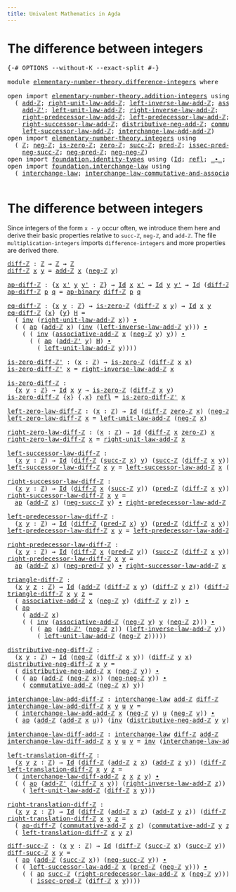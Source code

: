 ```yaml
---
title: Univalent Mathematics in Agda
---
```


# The difference between integers

<pre class="Agda"><a id="90" class="Symbol">{-#</a> <a id="94" class="Keyword">OPTIONS</a> <a id="102" class="Pragma">--without-K</a> <a id="114" class="Pragma">--exact-split</a> <a id="128" class="Symbol">#-}</a>

<a id="133" class="Keyword">module</a> <a id="140" href="elementary-number-theory.difference-integers.html" class="Module">elementary-number-theory.difference-integers</a> <a id="185" class="Keyword">where</a>

<a id="192" class="Keyword">open</a> <a id="197" class="Keyword">import</a> <a id="204" href="elementary-number-theory.addition-integers.html" class="Module">elementary-number-theory.addition-integers</a> <a id="247" class="Keyword">using</a>
  <a id="255" class="Symbol">(</a> <a id="257" href="elementary-number-theory.addition-integers.html#1489" class="Function">add-ℤ</a><a id="262" class="Symbol">;</a> <a id="264" href="elementary-number-theory.addition-integers.html#2042" class="Function">right-unit-law-add-ℤ</a><a id="284" class="Symbol">;</a> <a id="286" href="elementary-number-theory.addition-integers.html#7226" class="Function">left-inverse-law-add-ℤ</a><a id="308" class="Symbol">;</a> <a id="310" href="elementary-number-theory.addition-integers.html#5297" class="Function">associative-add-ℤ</a><a id="327" class="Symbol">;</a>
    <a id="333" href="elementary-number-theory.addition-integers.html#1723" class="Function">add-ℤ&#39;</a><a id="339" class="Symbol">;</a> <a id="341" href="elementary-number-theory.addition-integers.html#1948" class="Function">left-unit-law-add-ℤ</a><a id="360" class="Symbol">;</a> <a id="362" href="elementary-number-theory.addition-integers.html#7735" class="Function">right-inverse-law-add-ℤ</a><a id="385" class="Symbol">;</a>
    <a id="391" href="elementary-number-theory.addition-integers.html#2920" class="Function">right-predecessor-law-add-ℤ</a><a id="418" class="Symbol">;</a> <a id="420" href="elementary-number-theory.addition-integers.html#2438" class="Function">left-predecessor-law-add-ℤ</a><a id="446" class="Symbol">;</a>
    <a id="452" href="elementary-number-theory.addition-integers.html#4028" class="Function">right-successor-law-add-ℤ</a><a id="477" class="Symbol">;</a> <a id="479" href="elementary-number-theory.addition-integers.html#10085" class="Function">distributive-neg-add-ℤ</a><a id="501" class="Symbol">;</a> <a id="503" href="elementary-number-theory.addition-integers.html#6445" class="Function">commutative-add-ℤ</a><a id="520" class="Symbol">;</a>
    <a id="526" href="elementary-number-theory.addition-integers.html#3561" class="Function">left-successor-law-add-ℤ</a><a id="550" class="Symbol">;</a> <a id="552" href="elementary-number-theory.addition-integers.html#8696" class="Function">interchange-law-add-add-ℤ</a><a id="577" class="Symbol">)</a>
<a id="579" class="Keyword">open</a> <a id="584" class="Keyword">import</a> <a id="591" href="elementary-number-theory.integers.html" class="Module">elementary-number-theory.integers</a> <a id="625" class="Keyword">using</a>
  <a id="633" class="Symbol">(</a> <a id="635" href="elementary-number-theory.integers.html#1789" class="Function">ℤ</a><a id="636" class="Symbol">;</a> <a id="638" href="elementary-number-theory.integers.html#3749" class="Function">neg-ℤ</a><a id="643" class="Symbol">;</a> <a id="645" href="elementary-number-theory.integers.html#2077" class="Function">is-zero-ℤ</a><a id="654" class="Symbol">;</a> <a id="656" href="elementary-number-theory.integers.html#2041" class="Function">zero-ℤ</a><a id="662" class="Symbol">;</a> <a id="664" href="elementary-number-theory.integers.html#3380" class="Function">succ-ℤ</a><a id="670" class="Symbol">;</a> <a id="672" href="elementary-number-theory.integers.html#3533" class="Function">pred-ℤ</a><a id="678" class="Symbol">;</a> <a id="680" href="elementary-number-theory.integers.html#4201" class="Function">issec-pred-ℤ</a><a id="692" class="Symbol">;</a>
    <a id="698" href="elementary-number-theory.integers.html#6243" class="Function">neg-succ-ℤ</a><a id="708" class="Symbol">;</a> <a id="710" href="elementary-number-theory.integers.html#6039" class="Function">neg-pred-ℤ</a><a id="720" class="Symbol">;</a> <a id="722" href="elementary-number-theory.integers.html#5487" class="Function">neg-neg-ℤ</a><a id="731" class="Symbol">)</a>
<a id="733" class="Keyword">open</a> <a id="738" class="Keyword">import</a> <a id="745" href="foundation.identity-types.html" class="Module">foundation.identity-types</a> <a id="771" class="Keyword">using</a> <a id="777" class="Symbol">(</a><a id="778" href="foundation-core.identity-types.html#641" class="Datatype">Id</a><a id="780" class="Symbol">;</a> <a id="782" href="foundation-core.identity-types.html#694" class="InductiveConstructor">refl</a><a id="786" class="Symbol">;</a> <a id="788" href="foundation-core.identity-types.html#1239" class="Function Operator">_∙_</a><a id="791" class="Symbol">;</a> <a id="793" href="foundation-core.identity-types.html#1552" class="Function">inv</a><a id="796" class="Symbol">;</a> <a id="798" href="foundation-core.identity-types.html#2853" class="Function">ap</a><a id="800" class="Symbol">;</a> <a id="802" href="foundation-core.identity-types.html#6353" class="Function">ap-binary</a><a id="811" class="Symbol">)</a>
<a id="813" class="Keyword">open</a> <a id="818" class="Keyword">import</a> <a id="825" href="foundation.interchange-law.html" class="Module">foundation.interchange-law</a> <a id="852" class="Keyword">using</a>
  <a id="860" class="Symbol">(</a> <a id="862" href="foundation.interchange-law.html#1648" class="Function">interchange-law</a><a id="877" class="Symbol">;</a> <a id="879" href="foundation.interchange-law.html#1769" class="Function">interchange-law-commutative-and-associative</a><a id="922" class="Symbol">)</a>

</pre>
# The difference between integers

Since integers of the form `x - y` occur often, we introduce them here and derive their basic properties relative to `succ-ℤ`, `neg-ℤ`, and `add-ℤ`. The file `multiplication-integers` imports `difference-integers` and more properties are derived there.

<pre class="Agda"><a id="diff-ℤ"></a><a id="1223" href="elementary-number-theory.difference-integers.html#1223" class="Function">diff-ℤ</a> <a id="1230" class="Symbol">:</a> <a id="1232" href="elementary-number-theory.integers.html#1789" class="Function">ℤ</a> <a id="1234" class="Symbol">→</a> <a id="1236" href="elementary-number-theory.integers.html#1789" class="Function">ℤ</a> <a id="1238" class="Symbol">→</a> <a id="1240" href="elementary-number-theory.integers.html#1789" class="Function">ℤ</a>
<a id="1242" href="elementary-number-theory.difference-integers.html#1223" class="Function">diff-ℤ</a> <a id="1249" href="elementary-number-theory.difference-integers.html#1249" class="Bound">x</a> <a id="1251" href="elementary-number-theory.difference-integers.html#1251" class="Bound">y</a> <a id="1253" class="Symbol">=</a> <a id="1255" href="elementary-number-theory.addition-integers.html#1489" class="Function">add-ℤ</a> <a id="1261" href="elementary-number-theory.difference-integers.html#1249" class="Bound">x</a> <a id="1263" class="Symbol">(</a><a id="1264" href="elementary-number-theory.integers.html#3749" class="Function">neg-ℤ</a> <a id="1270" href="elementary-number-theory.difference-integers.html#1251" class="Bound">y</a><a id="1271" class="Symbol">)</a>

<a id="ap-diff-ℤ"></a><a id="1274" href="elementary-number-theory.difference-integers.html#1274" class="Function">ap-diff-ℤ</a> <a id="1284" class="Symbol">:</a> <a id="1286" class="Symbol">{</a><a id="1287" href="elementary-number-theory.difference-integers.html#1287" class="Bound">x</a> <a id="1289" href="elementary-number-theory.difference-integers.html#1289" class="Bound">x&#39;</a> <a id="1292" href="elementary-number-theory.difference-integers.html#1292" class="Bound">y</a> <a id="1294" href="elementary-number-theory.difference-integers.html#1294" class="Bound">y&#39;</a> <a id="1297" class="Symbol">:</a> <a id="1299" href="elementary-number-theory.integers.html#1789" class="Function">ℤ</a><a id="1300" class="Symbol">}</a> <a id="1302" class="Symbol">→</a> <a id="1304" href="foundation-core.identity-types.html#641" class="Datatype">Id</a> <a id="1307" href="elementary-number-theory.difference-integers.html#1287" class="Bound">x</a> <a id="1309" href="elementary-number-theory.difference-integers.html#1289" class="Bound">x&#39;</a> <a id="1312" class="Symbol">→</a> <a id="1314" href="foundation-core.identity-types.html#641" class="Datatype">Id</a> <a id="1317" href="elementary-number-theory.difference-integers.html#1292" class="Bound">y</a> <a id="1319" href="elementary-number-theory.difference-integers.html#1294" class="Bound">y&#39;</a> <a id="1322" class="Symbol">→</a> <a id="1324" href="foundation-core.identity-types.html#641" class="Datatype">Id</a> <a id="1327" class="Symbol">(</a><a id="1328" href="elementary-number-theory.difference-integers.html#1223" class="Function">diff-ℤ</a> <a id="1335" href="elementary-number-theory.difference-integers.html#1287" class="Bound">x</a> <a id="1337" href="elementary-number-theory.difference-integers.html#1292" class="Bound">y</a><a id="1338" class="Symbol">)</a> <a id="1340" class="Symbol">(</a><a id="1341" href="elementary-number-theory.difference-integers.html#1223" class="Function">diff-ℤ</a> <a id="1348" href="elementary-number-theory.difference-integers.html#1289" class="Bound">x&#39;</a> <a id="1351" href="elementary-number-theory.difference-integers.html#1294" class="Bound">y&#39;</a><a id="1353" class="Symbol">)</a>
<a id="1355" href="elementary-number-theory.difference-integers.html#1274" class="Function">ap-diff-ℤ</a> <a id="1365" href="elementary-number-theory.difference-integers.html#1365" class="Bound">p</a> <a id="1367" href="elementary-number-theory.difference-integers.html#1367" class="Bound">q</a> <a id="1369" class="Symbol">=</a> <a id="1371" href="foundation-core.identity-types.html#6353" class="Function">ap-binary</a> <a id="1381" href="elementary-number-theory.difference-integers.html#1223" class="Function">diff-ℤ</a> <a id="1388" href="elementary-number-theory.difference-integers.html#1365" class="Bound">p</a> <a id="1390" href="elementary-number-theory.difference-integers.html#1367" class="Bound">q</a>

<a id="eq-diff-ℤ"></a><a id="1393" href="elementary-number-theory.difference-integers.html#1393" class="Function">eq-diff-ℤ</a> <a id="1403" class="Symbol">:</a> <a id="1405" class="Symbol">{</a><a id="1406" href="elementary-number-theory.difference-integers.html#1406" class="Bound">x</a> <a id="1408" href="elementary-number-theory.difference-integers.html#1408" class="Bound">y</a> <a id="1410" class="Symbol">:</a> <a id="1412" href="elementary-number-theory.integers.html#1789" class="Function">ℤ</a><a id="1413" class="Symbol">}</a> <a id="1415" class="Symbol">→</a> <a id="1417" href="elementary-number-theory.integers.html#2077" class="Function">is-zero-ℤ</a> <a id="1427" class="Symbol">(</a><a id="1428" href="elementary-number-theory.difference-integers.html#1223" class="Function">diff-ℤ</a> <a id="1435" href="elementary-number-theory.difference-integers.html#1406" class="Bound">x</a> <a id="1437" href="elementary-number-theory.difference-integers.html#1408" class="Bound">y</a><a id="1438" class="Symbol">)</a> <a id="1440" class="Symbol">→</a> <a id="1442" href="foundation-core.identity-types.html#641" class="Datatype">Id</a> <a id="1445" href="elementary-number-theory.difference-integers.html#1406" class="Bound">x</a> <a id="1447" href="elementary-number-theory.difference-integers.html#1408" class="Bound">y</a>
<a id="1449" href="elementary-number-theory.difference-integers.html#1393" class="Function">eq-diff-ℤ</a> <a id="1459" class="Symbol">{</a><a id="1460" href="elementary-number-theory.difference-integers.html#1460" class="Bound">x</a><a id="1461" class="Symbol">}</a> <a id="1463" class="Symbol">{</a><a id="1464" href="elementary-number-theory.difference-integers.html#1464" class="Bound">y</a><a id="1465" class="Symbol">}</a> <a id="1467" href="elementary-number-theory.difference-integers.html#1467" class="Bound">H</a> <a id="1469" class="Symbol">=</a>
  <a id="1473" class="Symbol">(</a> <a id="1475" href="foundation-core.identity-types.html#1552" class="Function">inv</a> <a id="1479" class="Symbol">(</a><a id="1480" href="elementary-number-theory.addition-integers.html#2042" class="Function">right-unit-law-add-ℤ</a> <a id="1501" href="elementary-number-theory.difference-integers.html#1460" class="Bound">x</a><a id="1502" class="Symbol">))</a> <a id="1505" href="foundation-core.identity-types.html#1239" class="Function Operator">∙</a>
  <a id="1509" class="Symbol">(</a> <a id="1511" class="Symbol">(</a> <a id="1513" href="foundation-core.identity-types.html#2853" class="Function">ap</a> <a id="1516" class="Symbol">(</a><a id="1517" href="elementary-number-theory.addition-integers.html#1489" class="Function">add-ℤ</a> <a id="1523" href="elementary-number-theory.difference-integers.html#1460" class="Bound">x</a><a id="1524" class="Symbol">)</a> <a id="1526" class="Symbol">(</a><a id="1527" href="foundation-core.identity-types.html#1552" class="Function">inv</a> <a id="1531" class="Symbol">(</a><a id="1532" href="elementary-number-theory.addition-integers.html#7226" class="Function">left-inverse-law-add-ℤ</a> <a id="1555" href="elementary-number-theory.difference-integers.html#1464" class="Bound">y</a><a id="1556" class="Symbol">)))</a> <a id="1560" href="foundation-core.identity-types.html#1239" class="Function Operator">∙</a>
    <a id="1566" class="Symbol">(</a> <a id="1568" class="Symbol">(</a> <a id="1570" href="foundation-core.identity-types.html#1552" class="Function">inv</a> <a id="1574" class="Symbol">(</a><a id="1575" href="elementary-number-theory.addition-integers.html#5297" class="Function">associative-add-ℤ</a> <a id="1593" href="elementary-number-theory.difference-integers.html#1460" class="Bound">x</a> <a id="1595" class="Symbol">(</a><a id="1596" href="elementary-number-theory.integers.html#3749" class="Function">neg-ℤ</a> <a id="1602" href="elementary-number-theory.difference-integers.html#1464" class="Bound">y</a><a id="1603" class="Symbol">)</a> <a id="1605" href="elementary-number-theory.difference-integers.html#1464" class="Bound">y</a><a id="1606" class="Symbol">))</a> <a id="1609" href="foundation-core.identity-types.html#1239" class="Function Operator">∙</a>
      <a id="1617" class="Symbol">(</a> <a id="1619" class="Symbol">(</a> <a id="1621" href="foundation-core.identity-types.html#2853" class="Function">ap</a> <a id="1624" class="Symbol">(</a><a id="1625" href="elementary-number-theory.addition-integers.html#1723" class="Function">add-ℤ&#39;</a> <a id="1632" href="elementary-number-theory.difference-integers.html#1464" class="Bound">y</a><a id="1633" class="Symbol">)</a> <a id="1635" href="elementary-number-theory.difference-integers.html#1467" class="Bound">H</a><a id="1636" class="Symbol">)</a> <a id="1638" href="foundation-core.identity-types.html#1239" class="Function Operator">∙</a>
        <a id="1648" class="Symbol">(</a> <a id="1650" href="elementary-number-theory.addition-integers.html#1948" class="Function">left-unit-law-add-ℤ</a> <a id="1670" href="elementary-number-theory.difference-integers.html#1464" class="Bound">y</a><a id="1671" class="Symbol">))))</a>

<a id="is-zero-diff-ℤ&#39;"></a><a id="1677" href="elementary-number-theory.difference-integers.html#1677" class="Function">is-zero-diff-ℤ&#39;</a> <a id="1693" class="Symbol">:</a> <a id="1695" class="Symbol">(</a><a id="1696" href="elementary-number-theory.difference-integers.html#1696" class="Bound">x</a> <a id="1698" class="Symbol">:</a> <a id="1700" href="elementary-number-theory.integers.html#1789" class="Function">ℤ</a><a id="1701" class="Symbol">)</a> <a id="1703" class="Symbol">→</a> <a id="1705" href="elementary-number-theory.integers.html#2077" class="Function">is-zero-ℤ</a> <a id="1715" class="Symbol">(</a><a id="1716" href="elementary-number-theory.difference-integers.html#1223" class="Function">diff-ℤ</a> <a id="1723" href="elementary-number-theory.difference-integers.html#1696" class="Bound">x</a> <a id="1725" href="elementary-number-theory.difference-integers.html#1696" class="Bound">x</a><a id="1726" class="Symbol">)</a>
<a id="1728" href="elementary-number-theory.difference-integers.html#1677" class="Function">is-zero-diff-ℤ&#39;</a> <a id="1744" href="elementary-number-theory.difference-integers.html#1744" class="Bound">x</a> <a id="1746" class="Symbol">=</a> <a id="1748" href="elementary-number-theory.addition-integers.html#7735" class="Function">right-inverse-law-add-ℤ</a> <a id="1772" href="elementary-number-theory.difference-integers.html#1744" class="Bound">x</a>

<a id="is-zero-diff-ℤ"></a><a id="1775" href="elementary-number-theory.difference-integers.html#1775" class="Function">is-zero-diff-ℤ</a> <a id="1790" class="Symbol">:</a>
  <a id="1794" class="Symbol">{</a><a id="1795" href="elementary-number-theory.difference-integers.html#1795" class="Bound">x</a> <a id="1797" href="elementary-number-theory.difference-integers.html#1797" class="Bound">y</a> <a id="1799" class="Symbol">:</a> <a id="1801" href="elementary-number-theory.integers.html#1789" class="Function">ℤ</a><a id="1802" class="Symbol">}</a> <a id="1804" class="Symbol">→</a> <a id="1806" href="foundation-core.identity-types.html#641" class="Datatype">Id</a> <a id="1809" href="elementary-number-theory.difference-integers.html#1795" class="Bound">x</a> <a id="1811" href="elementary-number-theory.difference-integers.html#1797" class="Bound">y</a> <a id="1813" class="Symbol">→</a> <a id="1815" href="elementary-number-theory.integers.html#2077" class="Function">is-zero-ℤ</a> <a id="1825" class="Symbol">(</a><a id="1826" href="elementary-number-theory.difference-integers.html#1223" class="Function">diff-ℤ</a> <a id="1833" href="elementary-number-theory.difference-integers.html#1795" class="Bound">x</a> <a id="1835" href="elementary-number-theory.difference-integers.html#1797" class="Bound">y</a><a id="1836" class="Symbol">)</a>
<a id="1838" href="elementary-number-theory.difference-integers.html#1775" class="Function">is-zero-diff-ℤ</a> <a id="1853" class="Symbol">{</a><a id="1854" href="elementary-number-theory.difference-integers.html#1854" class="Bound">x</a><a id="1855" class="Symbol">}</a> <a id="1857" class="Symbol">{</a><a id="1858" class="DottedPattern Symbol">.</a><a id="1859" href="elementary-number-theory.difference-integers.html#1854" class="DottedPattern Bound">x</a><a id="1860" class="Symbol">}</a> <a id="1862" href="foundation-core.identity-types.html#694" class="InductiveConstructor">refl</a> <a id="1867" class="Symbol">=</a> <a id="1869" href="elementary-number-theory.difference-integers.html#1677" class="Function">is-zero-diff-ℤ&#39;</a> <a id="1885" href="elementary-number-theory.difference-integers.html#1854" class="Bound">x</a>

<a id="left-zero-law-diff-ℤ"></a><a id="1888" href="elementary-number-theory.difference-integers.html#1888" class="Function">left-zero-law-diff-ℤ</a> <a id="1909" class="Symbol">:</a> <a id="1911" class="Symbol">(</a><a id="1912" href="elementary-number-theory.difference-integers.html#1912" class="Bound">x</a> <a id="1914" class="Symbol">:</a> <a id="1916" href="elementary-number-theory.integers.html#1789" class="Function">ℤ</a><a id="1917" class="Symbol">)</a> <a id="1919" class="Symbol">→</a> <a id="1921" href="foundation-core.identity-types.html#641" class="Datatype">Id</a> <a id="1924" class="Symbol">(</a><a id="1925" href="elementary-number-theory.difference-integers.html#1223" class="Function">diff-ℤ</a> <a id="1932" href="elementary-number-theory.integers.html#2041" class="Function">zero-ℤ</a> <a id="1939" href="elementary-number-theory.difference-integers.html#1912" class="Bound">x</a><a id="1940" class="Symbol">)</a> <a id="1942" class="Symbol">(</a><a id="1943" href="elementary-number-theory.integers.html#3749" class="Function">neg-ℤ</a> <a id="1949" href="elementary-number-theory.difference-integers.html#1912" class="Bound">x</a><a id="1950" class="Symbol">)</a>
<a id="1952" href="elementary-number-theory.difference-integers.html#1888" class="Function">left-zero-law-diff-ℤ</a> <a id="1973" href="elementary-number-theory.difference-integers.html#1973" class="Bound">x</a> <a id="1975" class="Symbol">=</a> <a id="1977" href="elementary-number-theory.addition-integers.html#1948" class="Function">left-unit-law-add-ℤ</a> <a id="1997" class="Symbol">(</a><a id="1998" href="elementary-number-theory.integers.html#3749" class="Function">neg-ℤ</a> <a id="2004" href="elementary-number-theory.difference-integers.html#1973" class="Bound">x</a><a id="2005" class="Symbol">)</a>

<a id="right-zero-law-diff-ℤ"></a><a id="2008" href="elementary-number-theory.difference-integers.html#2008" class="Function">right-zero-law-diff-ℤ</a> <a id="2030" class="Symbol">:</a> <a id="2032" class="Symbol">(</a><a id="2033" href="elementary-number-theory.difference-integers.html#2033" class="Bound">x</a> <a id="2035" class="Symbol">:</a> <a id="2037" href="elementary-number-theory.integers.html#1789" class="Function">ℤ</a><a id="2038" class="Symbol">)</a> <a id="2040" class="Symbol">→</a> <a id="2042" href="foundation-core.identity-types.html#641" class="Datatype">Id</a> <a id="2045" class="Symbol">(</a><a id="2046" href="elementary-number-theory.difference-integers.html#1223" class="Function">diff-ℤ</a> <a id="2053" href="elementary-number-theory.difference-integers.html#2033" class="Bound">x</a> <a id="2055" href="elementary-number-theory.integers.html#2041" class="Function">zero-ℤ</a><a id="2061" class="Symbol">)</a> <a id="2063" href="elementary-number-theory.difference-integers.html#2033" class="Bound">x</a>
<a id="2065" href="elementary-number-theory.difference-integers.html#2008" class="Function">right-zero-law-diff-ℤ</a> <a id="2087" href="elementary-number-theory.difference-integers.html#2087" class="Bound">x</a> <a id="2089" class="Symbol">=</a> <a id="2091" href="elementary-number-theory.addition-integers.html#2042" class="Function">right-unit-law-add-ℤ</a> <a id="2112" href="elementary-number-theory.difference-integers.html#2087" class="Bound">x</a>

<a id="left-successor-law-diff-ℤ"></a><a id="2115" href="elementary-number-theory.difference-integers.html#2115" class="Function">left-successor-law-diff-ℤ</a> <a id="2141" class="Symbol">:</a>
  <a id="2145" class="Symbol">(</a><a id="2146" href="elementary-number-theory.difference-integers.html#2146" class="Bound">x</a> <a id="2148" href="elementary-number-theory.difference-integers.html#2148" class="Bound">y</a> <a id="2150" class="Symbol">:</a> <a id="2152" href="elementary-number-theory.integers.html#1789" class="Function">ℤ</a><a id="2153" class="Symbol">)</a> <a id="2155" class="Symbol">→</a> <a id="2157" href="foundation-core.identity-types.html#641" class="Datatype">Id</a> <a id="2160" class="Symbol">(</a><a id="2161" href="elementary-number-theory.difference-integers.html#1223" class="Function">diff-ℤ</a> <a id="2168" class="Symbol">(</a><a id="2169" href="elementary-number-theory.integers.html#3380" class="Function">succ-ℤ</a> <a id="2176" href="elementary-number-theory.difference-integers.html#2146" class="Bound">x</a><a id="2177" class="Symbol">)</a> <a id="2179" href="elementary-number-theory.difference-integers.html#2148" class="Bound">y</a><a id="2180" class="Symbol">)</a> <a id="2182" class="Symbol">(</a><a id="2183" href="elementary-number-theory.integers.html#3380" class="Function">succ-ℤ</a> <a id="2190" class="Symbol">(</a><a id="2191" href="elementary-number-theory.difference-integers.html#1223" class="Function">diff-ℤ</a> <a id="2198" href="elementary-number-theory.difference-integers.html#2146" class="Bound">x</a> <a id="2200" href="elementary-number-theory.difference-integers.html#2148" class="Bound">y</a><a id="2201" class="Symbol">))</a>
<a id="2204" href="elementary-number-theory.difference-integers.html#2115" class="Function">left-successor-law-diff-ℤ</a> <a id="2230" href="elementary-number-theory.difference-integers.html#2230" class="Bound">x</a> <a id="2232" href="elementary-number-theory.difference-integers.html#2232" class="Bound">y</a> <a id="2234" class="Symbol">=</a> <a id="2236" href="elementary-number-theory.addition-integers.html#3561" class="Function">left-successor-law-add-ℤ</a> <a id="2261" href="elementary-number-theory.difference-integers.html#2230" class="Bound">x</a> <a id="2263" class="Symbol">(</a><a id="2264" href="elementary-number-theory.integers.html#3749" class="Function">neg-ℤ</a> <a id="2270" href="elementary-number-theory.difference-integers.html#2232" class="Bound">y</a><a id="2271" class="Symbol">)</a>

<a id="right-successor-law-diff-ℤ"></a><a id="2274" href="elementary-number-theory.difference-integers.html#2274" class="Function">right-successor-law-diff-ℤ</a> <a id="2301" class="Symbol">:</a>
  <a id="2305" class="Symbol">(</a><a id="2306" href="elementary-number-theory.difference-integers.html#2306" class="Bound">x</a> <a id="2308" href="elementary-number-theory.difference-integers.html#2308" class="Bound">y</a> <a id="2310" class="Symbol">:</a> <a id="2312" href="elementary-number-theory.integers.html#1789" class="Function">ℤ</a><a id="2313" class="Symbol">)</a> <a id="2315" class="Symbol">→</a> <a id="2317" href="foundation-core.identity-types.html#641" class="Datatype">Id</a> <a id="2320" class="Symbol">(</a><a id="2321" href="elementary-number-theory.difference-integers.html#1223" class="Function">diff-ℤ</a> <a id="2328" href="elementary-number-theory.difference-integers.html#2306" class="Bound">x</a> <a id="2330" class="Symbol">(</a><a id="2331" href="elementary-number-theory.integers.html#3380" class="Function">succ-ℤ</a> <a id="2338" href="elementary-number-theory.difference-integers.html#2308" class="Bound">y</a><a id="2339" class="Symbol">))</a> <a id="2342" class="Symbol">(</a><a id="2343" href="elementary-number-theory.integers.html#3533" class="Function">pred-ℤ</a> <a id="2350" class="Symbol">(</a><a id="2351" href="elementary-number-theory.difference-integers.html#1223" class="Function">diff-ℤ</a> <a id="2358" href="elementary-number-theory.difference-integers.html#2306" class="Bound">x</a> <a id="2360" href="elementary-number-theory.difference-integers.html#2308" class="Bound">y</a><a id="2361" class="Symbol">))</a>
<a id="2364" href="elementary-number-theory.difference-integers.html#2274" class="Function">right-successor-law-diff-ℤ</a> <a id="2391" href="elementary-number-theory.difference-integers.html#2391" class="Bound">x</a> <a id="2393" href="elementary-number-theory.difference-integers.html#2393" class="Bound">y</a> <a id="2395" class="Symbol">=</a>
  <a id="2399" href="foundation-core.identity-types.html#2853" class="Function">ap</a> <a id="2402" class="Symbol">(</a><a id="2403" href="elementary-number-theory.addition-integers.html#1489" class="Function">add-ℤ</a> <a id="2409" href="elementary-number-theory.difference-integers.html#2391" class="Bound">x</a><a id="2410" class="Symbol">)</a> <a id="2412" class="Symbol">(</a><a id="2413" href="elementary-number-theory.integers.html#6243" class="Function">neg-succ-ℤ</a> <a id="2424" href="elementary-number-theory.difference-integers.html#2393" class="Bound">y</a><a id="2425" class="Symbol">)</a> <a id="2427" href="foundation-core.identity-types.html#1239" class="Function Operator">∙</a> <a id="2429" href="elementary-number-theory.addition-integers.html#2920" class="Function">right-predecessor-law-add-ℤ</a> <a id="2457" href="elementary-number-theory.difference-integers.html#2391" class="Bound">x</a> <a id="2459" class="Symbol">(</a><a id="2460" href="elementary-number-theory.integers.html#3749" class="Function">neg-ℤ</a> <a id="2466" href="elementary-number-theory.difference-integers.html#2393" class="Bound">y</a><a id="2467" class="Symbol">)</a>

<a id="left-predecessor-law-diff-ℤ"></a><a id="2470" href="elementary-number-theory.difference-integers.html#2470" class="Function">left-predecessor-law-diff-ℤ</a> <a id="2498" class="Symbol">:</a>
  <a id="2502" class="Symbol">(</a><a id="2503" href="elementary-number-theory.difference-integers.html#2503" class="Bound">x</a> <a id="2505" href="elementary-number-theory.difference-integers.html#2505" class="Bound">y</a> <a id="2507" class="Symbol">:</a> <a id="2509" href="elementary-number-theory.integers.html#1789" class="Function">ℤ</a><a id="2510" class="Symbol">)</a> <a id="2512" class="Symbol">→</a> <a id="2514" href="foundation-core.identity-types.html#641" class="Datatype">Id</a> <a id="2517" class="Symbol">(</a><a id="2518" href="elementary-number-theory.difference-integers.html#1223" class="Function">diff-ℤ</a> <a id="2525" class="Symbol">(</a><a id="2526" href="elementary-number-theory.integers.html#3533" class="Function">pred-ℤ</a> <a id="2533" href="elementary-number-theory.difference-integers.html#2503" class="Bound">x</a><a id="2534" class="Symbol">)</a> <a id="2536" href="elementary-number-theory.difference-integers.html#2505" class="Bound">y</a><a id="2537" class="Symbol">)</a> <a id="2539" class="Symbol">(</a><a id="2540" href="elementary-number-theory.integers.html#3533" class="Function">pred-ℤ</a> <a id="2547" class="Symbol">(</a><a id="2548" href="elementary-number-theory.difference-integers.html#1223" class="Function">diff-ℤ</a> <a id="2555" href="elementary-number-theory.difference-integers.html#2503" class="Bound">x</a> <a id="2557" href="elementary-number-theory.difference-integers.html#2505" class="Bound">y</a><a id="2558" class="Symbol">))</a>
<a id="2561" href="elementary-number-theory.difference-integers.html#2470" class="Function">left-predecessor-law-diff-ℤ</a> <a id="2589" href="elementary-number-theory.difference-integers.html#2589" class="Bound">x</a> <a id="2591" href="elementary-number-theory.difference-integers.html#2591" class="Bound">y</a> <a id="2593" class="Symbol">=</a> <a id="2595" href="elementary-number-theory.addition-integers.html#2438" class="Function">left-predecessor-law-add-ℤ</a> <a id="2622" href="elementary-number-theory.difference-integers.html#2589" class="Bound">x</a> <a id="2624" class="Symbol">(</a><a id="2625" href="elementary-number-theory.integers.html#3749" class="Function">neg-ℤ</a> <a id="2631" href="elementary-number-theory.difference-integers.html#2591" class="Bound">y</a><a id="2632" class="Symbol">)</a>

<a id="right-predecessor-law-diff-ℤ"></a><a id="2635" href="elementary-number-theory.difference-integers.html#2635" class="Function">right-predecessor-law-diff-ℤ</a> <a id="2664" class="Symbol">:</a>
  <a id="2668" class="Symbol">(</a><a id="2669" href="elementary-number-theory.difference-integers.html#2669" class="Bound">x</a> <a id="2671" href="elementary-number-theory.difference-integers.html#2671" class="Bound">y</a> <a id="2673" class="Symbol">:</a> <a id="2675" href="elementary-number-theory.integers.html#1789" class="Function">ℤ</a><a id="2676" class="Symbol">)</a> <a id="2678" class="Symbol">→</a> <a id="2680" href="foundation-core.identity-types.html#641" class="Datatype">Id</a> <a id="2683" class="Symbol">(</a><a id="2684" href="elementary-number-theory.difference-integers.html#1223" class="Function">diff-ℤ</a> <a id="2691" href="elementary-number-theory.difference-integers.html#2669" class="Bound">x</a> <a id="2693" class="Symbol">(</a><a id="2694" href="elementary-number-theory.integers.html#3533" class="Function">pred-ℤ</a> <a id="2701" href="elementary-number-theory.difference-integers.html#2671" class="Bound">y</a><a id="2702" class="Symbol">))</a> <a id="2705" class="Symbol">(</a><a id="2706" href="elementary-number-theory.integers.html#3380" class="Function">succ-ℤ</a> <a id="2713" class="Symbol">(</a><a id="2714" href="elementary-number-theory.difference-integers.html#1223" class="Function">diff-ℤ</a> <a id="2721" href="elementary-number-theory.difference-integers.html#2669" class="Bound">x</a> <a id="2723" href="elementary-number-theory.difference-integers.html#2671" class="Bound">y</a><a id="2724" class="Symbol">))</a>
<a id="2727" href="elementary-number-theory.difference-integers.html#2635" class="Function">right-predecessor-law-diff-ℤ</a> <a id="2756" href="elementary-number-theory.difference-integers.html#2756" class="Bound">x</a> <a id="2758" href="elementary-number-theory.difference-integers.html#2758" class="Bound">y</a> <a id="2760" class="Symbol">=</a>
  <a id="2764" href="foundation-core.identity-types.html#2853" class="Function">ap</a> <a id="2767" class="Symbol">(</a><a id="2768" href="elementary-number-theory.addition-integers.html#1489" class="Function">add-ℤ</a> <a id="2774" href="elementary-number-theory.difference-integers.html#2756" class="Bound">x</a><a id="2775" class="Symbol">)</a> <a id="2777" class="Symbol">(</a><a id="2778" href="elementary-number-theory.integers.html#6039" class="Function">neg-pred-ℤ</a> <a id="2789" href="elementary-number-theory.difference-integers.html#2758" class="Bound">y</a><a id="2790" class="Symbol">)</a> <a id="2792" href="foundation-core.identity-types.html#1239" class="Function Operator">∙</a> <a id="2794" href="elementary-number-theory.addition-integers.html#4028" class="Function">right-successor-law-add-ℤ</a> <a id="2820" href="elementary-number-theory.difference-integers.html#2756" class="Bound">x</a> <a id="2822" class="Symbol">(</a><a id="2823" href="elementary-number-theory.integers.html#3749" class="Function">neg-ℤ</a> <a id="2829" href="elementary-number-theory.difference-integers.html#2758" class="Bound">y</a><a id="2830" class="Symbol">)</a>

<a id="triangle-diff-ℤ"></a><a id="2833" href="elementary-number-theory.difference-integers.html#2833" class="Function">triangle-diff-ℤ</a> <a id="2849" class="Symbol">:</a>
  <a id="2853" class="Symbol">(</a><a id="2854" href="elementary-number-theory.difference-integers.html#2854" class="Bound">x</a> <a id="2856" href="elementary-number-theory.difference-integers.html#2856" class="Bound">y</a> <a id="2858" href="elementary-number-theory.difference-integers.html#2858" class="Bound">z</a> <a id="2860" class="Symbol">:</a> <a id="2862" href="elementary-number-theory.integers.html#1789" class="Function">ℤ</a><a id="2863" class="Symbol">)</a> <a id="2865" class="Symbol">→</a> <a id="2867" href="foundation-core.identity-types.html#641" class="Datatype">Id</a> <a id="2870" class="Symbol">(</a><a id="2871" href="elementary-number-theory.addition-integers.html#1489" class="Function">add-ℤ</a> <a id="2877" class="Symbol">(</a><a id="2878" href="elementary-number-theory.difference-integers.html#1223" class="Function">diff-ℤ</a> <a id="2885" href="elementary-number-theory.difference-integers.html#2854" class="Bound">x</a> <a id="2887" href="elementary-number-theory.difference-integers.html#2856" class="Bound">y</a><a id="2888" class="Symbol">)</a> <a id="2890" class="Symbol">(</a><a id="2891" href="elementary-number-theory.difference-integers.html#1223" class="Function">diff-ℤ</a> <a id="2898" href="elementary-number-theory.difference-integers.html#2856" class="Bound">y</a> <a id="2900" href="elementary-number-theory.difference-integers.html#2858" class="Bound">z</a><a id="2901" class="Symbol">))</a> <a id="2904" class="Symbol">(</a><a id="2905" href="elementary-number-theory.difference-integers.html#1223" class="Function">diff-ℤ</a> <a id="2912" href="elementary-number-theory.difference-integers.html#2854" class="Bound">x</a> <a id="2914" href="elementary-number-theory.difference-integers.html#2858" class="Bound">z</a><a id="2915" class="Symbol">)</a>
<a id="2917" href="elementary-number-theory.difference-integers.html#2833" class="Function">triangle-diff-ℤ</a> <a id="2933" href="elementary-number-theory.difference-integers.html#2933" class="Bound">x</a> <a id="2935" href="elementary-number-theory.difference-integers.html#2935" class="Bound">y</a> <a id="2937" href="elementary-number-theory.difference-integers.html#2937" class="Bound">z</a> <a id="2939" class="Symbol">=</a>
  <a id="2943" class="Symbol">(</a> <a id="2945" href="elementary-number-theory.addition-integers.html#5297" class="Function">associative-add-ℤ</a> <a id="2963" href="elementary-number-theory.difference-integers.html#2933" class="Bound">x</a> <a id="2965" class="Symbol">(</a><a id="2966" href="elementary-number-theory.integers.html#3749" class="Function">neg-ℤ</a> <a id="2972" href="elementary-number-theory.difference-integers.html#2935" class="Bound">y</a><a id="2973" class="Symbol">)</a> <a id="2975" class="Symbol">(</a><a id="2976" href="elementary-number-theory.difference-integers.html#1223" class="Function">diff-ℤ</a> <a id="2983" href="elementary-number-theory.difference-integers.html#2935" class="Bound">y</a> <a id="2985" href="elementary-number-theory.difference-integers.html#2937" class="Bound">z</a><a id="2986" class="Symbol">))</a> <a id="2989" href="foundation-core.identity-types.html#1239" class="Function Operator">∙</a>
  <a id="2993" class="Symbol">(</a> <a id="2995" href="foundation-core.identity-types.html#2853" class="Function">ap</a>
    <a id="3002" class="Symbol">(</a> <a id="3004" href="elementary-number-theory.addition-integers.html#1489" class="Function">add-ℤ</a> <a id="3010" href="elementary-number-theory.difference-integers.html#2933" class="Bound">x</a><a id="3011" class="Symbol">)</a>
    <a id="3017" class="Symbol">(</a> <a id="3019" class="Symbol">(</a> <a id="3021" href="foundation-core.identity-types.html#1552" class="Function">inv</a> <a id="3025" class="Symbol">(</a><a id="3026" href="elementary-number-theory.addition-integers.html#5297" class="Function">associative-add-ℤ</a> <a id="3044" class="Symbol">(</a><a id="3045" href="elementary-number-theory.integers.html#3749" class="Function">neg-ℤ</a> <a id="3051" href="elementary-number-theory.difference-integers.html#2935" class="Bound">y</a><a id="3052" class="Symbol">)</a> <a id="3054" href="elementary-number-theory.difference-integers.html#2935" class="Bound">y</a> <a id="3056" class="Symbol">(</a><a id="3057" href="elementary-number-theory.integers.html#3749" class="Function">neg-ℤ</a> <a id="3063" href="elementary-number-theory.difference-integers.html#2937" class="Bound">z</a><a id="3064" class="Symbol">)))</a> <a id="3068" href="foundation-core.identity-types.html#1239" class="Function Operator">∙</a>
      <a id="3076" class="Symbol">(</a> <a id="3078" class="Symbol">(</a> <a id="3080" href="foundation-core.identity-types.html#2853" class="Function">ap</a> <a id="3083" class="Symbol">(</a><a id="3084" href="elementary-number-theory.addition-integers.html#1723" class="Function">add-ℤ&#39;</a> <a id="3091" class="Symbol">(</a><a id="3092" href="elementary-number-theory.integers.html#3749" class="Function">neg-ℤ</a> <a id="3098" href="elementary-number-theory.difference-integers.html#2937" class="Bound">z</a><a id="3099" class="Symbol">))</a> <a id="3102" class="Symbol">(</a><a id="3103" href="elementary-number-theory.addition-integers.html#7226" class="Function">left-inverse-law-add-ℤ</a> <a id="3126" href="elementary-number-theory.difference-integers.html#2935" class="Bound">y</a><a id="3127" class="Symbol">))</a> <a id="3130" href="foundation-core.identity-types.html#1239" class="Function Operator">∙</a>
        <a id="3140" class="Symbol">(</a> <a id="3142" href="elementary-number-theory.addition-integers.html#1948" class="Function">left-unit-law-add-ℤ</a> <a id="3162" class="Symbol">(</a><a id="3163" href="elementary-number-theory.integers.html#3749" class="Function">neg-ℤ</a> <a id="3169" href="elementary-number-theory.difference-integers.html#2937" class="Bound">z</a><a id="3170" class="Symbol">)))))</a>

<a id="distributive-neg-diff-ℤ"></a><a id="3177" href="elementary-number-theory.difference-integers.html#3177" class="Function">distributive-neg-diff-ℤ</a> <a id="3201" class="Symbol">:</a>
  <a id="3205" class="Symbol">(</a><a id="3206" href="elementary-number-theory.difference-integers.html#3206" class="Bound">x</a> <a id="3208" href="elementary-number-theory.difference-integers.html#3208" class="Bound">y</a> <a id="3210" class="Symbol">:</a> <a id="3212" href="elementary-number-theory.integers.html#1789" class="Function">ℤ</a><a id="3213" class="Symbol">)</a> <a id="3215" class="Symbol">→</a> <a id="3217" href="foundation-core.identity-types.html#641" class="Datatype">Id</a> <a id="3220" class="Symbol">(</a><a id="3221" href="elementary-number-theory.integers.html#3749" class="Function">neg-ℤ</a> <a id="3227" class="Symbol">(</a><a id="3228" href="elementary-number-theory.difference-integers.html#1223" class="Function">diff-ℤ</a> <a id="3235" href="elementary-number-theory.difference-integers.html#3206" class="Bound">x</a> <a id="3237" href="elementary-number-theory.difference-integers.html#3208" class="Bound">y</a><a id="3238" class="Symbol">))</a> <a id="3241" class="Symbol">(</a><a id="3242" href="elementary-number-theory.difference-integers.html#1223" class="Function">diff-ℤ</a> <a id="3249" href="elementary-number-theory.difference-integers.html#3208" class="Bound">y</a> <a id="3251" href="elementary-number-theory.difference-integers.html#3206" class="Bound">x</a><a id="3252" class="Symbol">)</a>
<a id="3254" href="elementary-number-theory.difference-integers.html#3177" class="Function">distributive-neg-diff-ℤ</a> <a id="3278" href="elementary-number-theory.difference-integers.html#3278" class="Bound">x</a> <a id="3280" href="elementary-number-theory.difference-integers.html#3280" class="Bound">y</a> <a id="3282" class="Symbol">=</a>
  <a id="3286" class="Symbol">(</a> <a id="3288" href="elementary-number-theory.addition-integers.html#10085" class="Function">distributive-neg-add-ℤ</a> <a id="3311" href="elementary-number-theory.difference-integers.html#3278" class="Bound">x</a> <a id="3313" class="Symbol">(</a><a id="3314" href="elementary-number-theory.integers.html#3749" class="Function">neg-ℤ</a> <a id="3320" href="elementary-number-theory.difference-integers.html#3280" class="Bound">y</a><a id="3321" class="Symbol">))</a> <a id="3324" href="foundation-core.identity-types.html#1239" class="Function Operator">∙</a>
  <a id="3328" class="Symbol">(</a> <a id="3330" class="Symbol">(</a> <a id="3332" href="foundation-core.identity-types.html#2853" class="Function">ap</a> <a id="3335" class="Symbol">(</a><a id="3336" href="elementary-number-theory.addition-integers.html#1489" class="Function">add-ℤ</a> <a id="3342" class="Symbol">(</a><a id="3343" href="elementary-number-theory.integers.html#3749" class="Function">neg-ℤ</a> <a id="3349" href="elementary-number-theory.difference-integers.html#3278" class="Bound">x</a><a id="3350" class="Symbol">))</a> <a id="3353" class="Symbol">(</a><a id="3354" href="elementary-number-theory.integers.html#5487" class="Function">neg-neg-ℤ</a> <a id="3364" href="elementary-number-theory.difference-integers.html#3280" class="Bound">y</a><a id="3365" class="Symbol">))</a> <a id="3368" href="foundation-core.identity-types.html#1239" class="Function Operator">∙</a>
    <a id="3374" class="Symbol">(</a> <a id="3376" href="elementary-number-theory.addition-integers.html#6445" class="Function">commutative-add-ℤ</a> <a id="3394" class="Symbol">(</a><a id="3395" href="elementary-number-theory.integers.html#3749" class="Function">neg-ℤ</a> <a id="3401" href="elementary-number-theory.difference-integers.html#3278" class="Bound">x</a><a id="3402" class="Symbol">)</a> <a id="3404" href="elementary-number-theory.difference-integers.html#3280" class="Bound">y</a><a id="3405" class="Symbol">))</a>

<a id="interchange-law-add-diff-ℤ"></a><a id="3409" href="elementary-number-theory.difference-integers.html#3409" class="Function">interchange-law-add-diff-ℤ</a> <a id="3436" class="Symbol">:</a> <a id="3438" href="foundation.interchange-law.html#1648" class="Function">interchange-law</a> <a id="3454" href="elementary-number-theory.addition-integers.html#1489" class="Function">add-ℤ</a> <a id="3460" href="elementary-number-theory.difference-integers.html#1223" class="Function">diff-ℤ</a>
<a id="3467" href="elementary-number-theory.difference-integers.html#3409" class="Function">interchange-law-add-diff-ℤ</a> <a id="3494" href="elementary-number-theory.difference-integers.html#3494" class="Bound">x</a> <a id="3496" href="elementary-number-theory.difference-integers.html#3496" class="Bound">y</a> <a id="3498" href="elementary-number-theory.difference-integers.html#3498" class="Bound">u</a> <a id="3500" href="elementary-number-theory.difference-integers.html#3500" class="Bound">v</a> <a id="3502" class="Symbol">=</a>
  <a id="3506" class="Symbol">(</a> <a id="3508" href="elementary-number-theory.addition-integers.html#8696" class="Function">interchange-law-add-add-ℤ</a> <a id="3534" href="elementary-number-theory.difference-integers.html#3494" class="Bound">x</a> <a id="3536" class="Symbol">(</a><a id="3537" href="elementary-number-theory.integers.html#3749" class="Function">neg-ℤ</a> <a id="3543" href="elementary-number-theory.difference-integers.html#3496" class="Bound">y</a><a id="3544" class="Symbol">)</a> <a id="3546" href="elementary-number-theory.difference-integers.html#3498" class="Bound">u</a> <a id="3548" class="Symbol">(</a><a id="3549" href="elementary-number-theory.integers.html#3749" class="Function">neg-ℤ</a> <a id="3555" href="elementary-number-theory.difference-integers.html#3500" class="Bound">v</a><a id="3556" class="Symbol">))</a> <a id="3559" href="foundation-core.identity-types.html#1239" class="Function Operator">∙</a>
  <a id="3563" class="Symbol">(</a> <a id="3565" href="foundation-core.identity-types.html#2853" class="Function">ap</a> <a id="3568" class="Symbol">(</a><a id="3569" href="elementary-number-theory.addition-integers.html#1489" class="Function">add-ℤ</a> <a id="3575" class="Symbol">(</a><a id="3576" href="elementary-number-theory.addition-integers.html#1489" class="Function">add-ℤ</a> <a id="3582" href="elementary-number-theory.difference-integers.html#3494" class="Bound">x</a> <a id="3584" href="elementary-number-theory.difference-integers.html#3498" class="Bound">u</a><a id="3585" class="Symbol">))</a> <a id="3588" class="Symbol">(</a><a id="3589" href="foundation-core.identity-types.html#1552" class="Function">inv</a> <a id="3593" class="Symbol">(</a><a id="3594" href="elementary-number-theory.addition-integers.html#10085" class="Function">distributive-neg-add-ℤ</a> <a id="3617" href="elementary-number-theory.difference-integers.html#3496" class="Bound">y</a> <a id="3619" href="elementary-number-theory.difference-integers.html#3500" class="Bound">v</a><a id="3620" class="Symbol">)))</a>

<a id="interchange-law-diff-add-ℤ"></a><a id="3625" href="elementary-number-theory.difference-integers.html#3625" class="Function">interchange-law-diff-add-ℤ</a> <a id="3652" class="Symbol">:</a> <a id="3654" href="foundation.interchange-law.html#1648" class="Function">interchange-law</a> <a id="3670" href="elementary-number-theory.difference-integers.html#1223" class="Function">diff-ℤ</a> <a id="3677" href="elementary-number-theory.addition-integers.html#1489" class="Function">add-ℤ</a>
<a id="3683" href="elementary-number-theory.difference-integers.html#3625" class="Function">interchange-law-diff-add-ℤ</a> <a id="3710" href="elementary-number-theory.difference-integers.html#3710" class="Bound">x</a> <a id="3712" href="elementary-number-theory.difference-integers.html#3712" class="Bound">y</a> <a id="3714" href="elementary-number-theory.difference-integers.html#3714" class="Bound">u</a> <a id="3716" href="elementary-number-theory.difference-integers.html#3716" class="Bound">v</a> <a id="3718" class="Symbol">=</a> <a id="3720" href="foundation-core.identity-types.html#1552" class="Function">inv</a> <a id="3724" class="Symbol">(</a><a id="3725" href="elementary-number-theory.difference-integers.html#3409" class="Function">interchange-law-add-diff-ℤ</a> <a id="3752" href="elementary-number-theory.difference-integers.html#3710" class="Bound">x</a> <a id="3754" href="elementary-number-theory.difference-integers.html#3714" class="Bound">u</a> <a id="3756" href="elementary-number-theory.difference-integers.html#3712" class="Bound">y</a> <a id="3758" href="elementary-number-theory.difference-integers.html#3716" class="Bound">v</a><a id="3759" class="Symbol">)</a>

<a id="left-translation-diff-ℤ"></a><a id="3762" href="elementary-number-theory.difference-integers.html#3762" class="Function">left-translation-diff-ℤ</a> <a id="3786" class="Symbol">:</a>
  <a id="3790" class="Symbol">(</a><a id="3791" href="elementary-number-theory.difference-integers.html#3791" class="Bound">x</a> <a id="3793" href="elementary-number-theory.difference-integers.html#3793" class="Bound">y</a> <a id="3795" href="elementary-number-theory.difference-integers.html#3795" class="Bound">z</a> <a id="3797" class="Symbol">:</a> <a id="3799" href="elementary-number-theory.integers.html#1789" class="Function">ℤ</a><a id="3800" class="Symbol">)</a> <a id="3802" class="Symbol">→</a> <a id="3804" href="foundation-core.identity-types.html#641" class="Datatype">Id</a> <a id="3807" class="Symbol">(</a><a id="3808" href="elementary-number-theory.difference-integers.html#1223" class="Function">diff-ℤ</a> <a id="3815" class="Symbol">(</a><a id="3816" href="elementary-number-theory.addition-integers.html#1489" class="Function">add-ℤ</a> <a id="3822" href="elementary-number-theory.difference-integers.html#3795" class="Bound">z</a> <a id="3824" href="elementary-number-theory.difference-integers.html#3791" class="Bound">x</a><a id="3825" class="Symbol">)</a> <a id="3827" class="Symbol">(</a><a id="3828" href="elementary-number-theory.addition-integers.html#1489" class="Function">add-ℤ</a> <a id="3834" href="elementary-number-theory.difference-integers.html#3795" class="Bound">z</a> <a id="3836" href="elementary-number-theory.difference-integers.html#3793" class="Bound">y</a><a id="3837" class="Symbol">))</a> <a id="3840" class="Symbol">(</a><a id="3841" href="elementary-number-theory.difference-integers.html#1223" class="Function">diff-ℤ</a> <a id="3848" href="elementary-number-theory.difference-integers.html#3791" class="Bound">x</a> <a id="3850" href="elementary-number-theory.difference-integers.html#3793" class="Bound">y</a><a id="3851" class="Symbol">)</a>
<a id="3853" href="elementary-number-theory.difference-integers.html#3762" class="Function">left-translation-diff-ℤ</a> <a id="3877" href="elementary-number-theory.difference-integers.html#3877" class="Bound">x</a> <a id="3879" href="elementary-number-theory.difference-integers.html#3879" class="Bound">y</a> <a id="3881" href="elementary-number-theory.difference-integers.html#3881" class="Bound">z</a> <a id="3883" class="Symbol">=</a>
  <a id="3887" class="Symbol">(</a> <a id="3889" href="elementary-number-theory.difference-integers.html#3625" class="Function">interchange-law-diff-add-ℤ</a> <a id="3916" href="elementary-number-theory.difference-integers.html#3881" class="Bound">z</a> <a id="3918" href="elementary-number-theory.difference-integers.html#3877" class="Bound">x</a> <a id="3920" href="elementary-number-theory.difference-integers.html#3881" class="Bound">z</a> <a id="3922" href="elementary-number-theory.difference-integers.html#3879" class="Bound">y</a><a id="3923" class="Symbol">)</a> <a id="3925" href="foundation-core.identity-types.html#1239" class="Function Operator">∙</a>
  <a id="3929" class="Symbol">(</a> <a id="3931" class="Symbol">(</a> <a id="3933" href="foundation-core.identity-types.html#2853" class="Function">ap</a> <a id="3936" class="Symbol">(</a><a id="3937" href="elementary-number-theory.addition-integers.html#1723" class="Function">add-ℤ&#39;</a> <a id="3944" class="Symbol">(</a><a id="3945" href="elementary-number-theory.difference-integers.html#1223" class="Function">diff-ℤ</a> <a id="3952" href="elementary-number-theory.difference-integers.html#3877" class="Bound">x</a> <a id="3954" href="elementary-number-theory.difference-integers.html#3879" class="Bound">y</a><a id="3955" class="Symbol">))</a> <a id="3958" class="Symbol">(</a><a id="3959" href="elementary-number-theory.addition-integers.html#7735" class="Function">right-inverse-law-add-ℤ</a> <a id="3983" href="elementary-number-theory.difference-integers.html#3881" class="Bound">z</a><a id="3984" class="Symbol">))</a> <a id="3987" href="foundation-core.identity-types.html#1239" class="Function Operator">∙</a>
    <a id="3993" class="Symbol">(</a> <a id="3995" href="elementary-number-theory.addition-integers.html#1948" class="Function">left-unit-law-add-ℤ</a> <a id="4015" class="Symbol">(</a><a id="4016" href="elementary-number-theory.difference-integers.html#1223" class="Function">diff-ℤ</a> <a id="4023" href="elementary-number-theory.difference-integers.html#3877" class="Bound">x</a> <a id="4025" href="elementary-number-theory.difference-integers.html#3879" class="Bound">y</a><a id="4026" class="Symbol">)))</a>

<a id="right-translation-diff-ℤ"></a><a id="4031" href="elementary-number-theory.difference-integers.html#4031" class="Function">right-translation-diff-ℤ</a> <a id="4056" class="Symbol">:</a>
  <a id="4060" class="Symbol">(</a><a id="4061" href="elementary-number-theory.difference-integers.html#4061" class="Bound">x</a> <a id="4063" href="elementary-number-theory.difference-integers.html#4063" class="Bound">y</a> <a id="4065" href="elementary-number-theory.difference-integers.html#4065" class="Bound">z</a> <a id="4067" class="Symbol">:</a> <a id="4069" href="elementary-number-theory.integers.html#1789" class="Function">ℤ</a><a id="4070" class="Symbol">)</a> <a id="4072" class="Symbol">→</a> <a id="4074" href="foundation-core.identity-types.html#641" class="Datatype">Id</a> <a id="4077" class="Symbol">(</a><a id="4078" href="elementary-number-theory.difference-integers.html#1223" class="Function">diff-ℤ</a> <a id="4085" class="Symbol">(</a><a id="4086" href="elementary-number-theory.addition-integers.html#1489" class="Function">add-ℤ</a> <a id="4092" href="elementary-number-theory.difference-integers.html#4061" class="Bound">x</a> <a id="4094" href="elementary-number-theory.difference-integers.html#4065" class="Bound">z</a><a id="4095" class="Symbol">)</a> <a id="4097" class="Symbol">(</a><a id="4098" href="elementary-number-theory.addition-integers.html#1489" class="Function">add-ℤ</a> <a id="4104" href="elementary-number-theory.difference-integers.html#4063" class="Bound">y</a> <a id="4106" href="elementary-number-theory.difference-integers.html#4065" class="Bound">z</a><a id="4107" class="Symbol">))</a> <a id="4110" class="Symbol">(</a><a id="4111" href="elementary-number-theory.difference-integers.html#1223" class="Function">diff-ℤ</a> <a id="4118" href="elementary-number-theory.difference-integers.html#4061" class="Bound">x</a> <a id="4120" href="elementary-number-theory.difference-integers.html#4063" class="Bound">y</a><a id="4121" class="Symbol">)</a>
<a id="4123" href="elementary-number-theory.difference-integers.html#4031" class="Function">right-translation-diff-ℤ</a> <a id="4148" href="elementary-number-theory.difference-integers.html#4148" class="Bound">x</a> <a id="4150" href="elementary-number-theory.difference-integers.html#4150" class="Bound">y</a> <a id="4152" href="elementary-number-theory.difference-integers.html#4152" class="Bound">z</a> <a id="4154" class="Symbol">=</a>
  <a id="4158" class="Symbol">(</a> <a id="4160" href="elementary-number-theory.difference-integers.html#1274" class="Function">ap-diff-ℤ</a> <a id="4170" class="Symbol">(</a><a id="4171" href="elementary-number-theory.addition-integers.html#6445" class="Function">commutative-add-ℤ</a> <a id="4189" href="elementary-number-theory.difference-integers.html#4148" class="Bound">x</a> <a id="4191" href="elementary-number-theory.difference-integers.html#4152" class="Bound">z</a><a id="4192" class="Symbol">)</a> <a id="4194" class="Symbol">(</a><a id="4195" href="elementary-number-theory.addition-integers.html#6445" class="Function">commutative-add-ℤ</a> <a id="4213" href="elementary-number-theory.difference-integers.html#4150" class="Bound">y</a> <a id="4215" href="elementary-number-theory.difference-integers.html#4152" class="Bound">z</a><a id="4216" class="Symbol">))</a> <a id="4219" href="foundation-core.identity-types.html#1239" class="Function Operator">∙</a>
  <a id="4223" class="Symbol">(</a> <a id="4225" href="elementary-number-theory.difference-integers.html#3762" class="Function">left-translation-diff-ℤ</a> <a id="4249" href="elementary-number-theory.difference-integers.html#4148" class="Bound">x</a> <a id="4251" href="elementary-number-theory.difference-integers.html#4150" class="Bound">y</a> <a id="4253" href="elementary-number-theory.difference-integers.html#4152" class="Bound">z</a><a id="4254" class="Symbol">)</a>
</pre>
<pre class="Agda"><a id="diff-succ-ℤ"></a><a id="4269" href="elementary-number-theory.difference-integers.html#4269" class="Function">diff-succ-ℤ</a> <a id="4281" class="Symbol">:</a> <a id="4283" class="Symbol">(</a><a id="4284" href="elementary-number-theory.difference-integers.html#4284" class="Bound">x</a> <a id="4286" href="elementary-number-theory.difference-integers.html#4286" class="Bound">y</a> <a id="4288" class="Symbol">:</a> <a id="4290" href="elementary-number-theory.integers.html#1789" class="Function">ℤ</a><a id="4291" class="Symbol">)</a> <a id="4293" class="Symbol">→</a> <a id="4295" href="foundation-core.identity-types.html#641" class="Datatype">Id</a> <a id="4298" class="Symbol">(</a><a id="4299" href="elementary-number-theory.difference-integers.html#1223" class="Function">diff-ℤ</a> <a id="4306" class="Symbol">(</a><a id="4307" href="elementary-number-theory.integers.html#3380" class="Function">succ-ℤ</a> <a id="4314" href="elementary-number-theory.difference-integers.html#4284" class="Bound">x</a><a id="4315" class="Symbol">)</a> <a id="4317" class="Symbol">(</a><a id="4318" href="elementary-number-theory.integers.html#3380" class="Function">succ-ℤ</a> <a id="4325" href="elementary-number-theory.difference-integers.html#4286" class="Bound">y</a><a id="4326" class="Symbol">))</a> <a id="4329" class="Symbol">(</a><a id="4330" href="elementary-number-theory.difference-integers.html#1223" class="Function">diff-ℤ</a> <a id="4337" href="elementary-number-theory.difference-integers.html#4284" class="Bound">x</a> <a id="4339" href="elementary-number-theory.difference-integers.html#4286" class="Bound">y</a><a id="4340" class="Symbol">)</a>
<a id="4342" href="elementary-number-theory.difference-integers.html#4269" class="Function">diff-succ-ℤ</a> <a id="4354" href="elementary-number-theory.difference-integers.html#4354" class="Bound">x</a> <a id="4356" href="elementary-number-theory.difference-integers.html#4356" class="Bound">y</a> <a id="4358" class="Symbol">=</a>
  <a id="4362" class="Symbol">(</a> <a id="4364" href="foundation-core.identity-types.html#2853" class="Function">ap</a> <a id="4367" class="Symbol">(</a><a id="4368" href="elementary-number-theory.addition-integers.html#1489" class="Function">add-ℤ</a> <a id="4374" class="Symbol">(</a><a id="4375" href="elementary-number-theory.integers.html#3380" class="Function">succ-ℤ</a> <a id="4382" href="elementary-number-theory.difference-integers.html#4354" class="Bound">x</a><a id="4383" class="Symbol">))</a> <a id="4386" class="Symbol">(</a><a id="4387" href="elementary-number-theory.integers.html#6243" class="Function">neg-succ-ℤ</a> <a id="4398" href="elementary-number-theory.difference-integers.html#4356" class="Bound">y</a><a id="4399" class="Symbol">))</a> <a id="4402" href="foundation-core.identity-types.html#1239" class="Function Operator">∙</a>
  <a id="4406" class="Symbol">(</a> <a id="4408" class="Symbol">(</a> <a id="4410" href="elementary-number-theory.addition-integers.html#3561" class="Function">left-successor-law-add-ℤ</a> <a id="4435" href="elementary-number-theory.difference-integers.html#4354" class="Bound">x</a> <a id="4437" class="Symbol">(</a><a id="4438" href="elementary-number-theory.integers.html#3533" class="Function">pred-ℤ</a> <a id="4445" class="Symbol">(</a><a id="4446" href="elementary-number-theory.integers.html#3749" class="Function">neg-ℤ</a> <a id="4452" href="elementary-number-theory.difference-integers.html#4356" class="Bound">y</a><a id="4453" class="Symbol">)))</a> <a id="4457" href="foundation-core.identity-types.html#1239" class="Function Operator">∙</a>
    <a id="4463" class="Symbol">(</a> <a id="4465" class="Symbol">(</a> <a id="4467" href="foundation-core.identity-types.html#2853" class="Function">ap</a> <a id="4470" href="elementary-number-theory.integers.html#3380" class="Function">succ-ℤ</a> <a id="4477" class="Symbol">(</a><a id="4478" href="elementary-number-theory.addition-integers.html#2920" class="Function">right-predecessor-law-add-ℤ</a> <a id="4506" href="elementary-number-theory.difference-integers.html#4354" class="Bound">x</a> <a id="4508" class="Symbol">(</a><a id="4509" href="elementary-number-theory.integers.html#3749" class="Function">neg-ℤ</a> <a id="4515" href="elementary-number-theory.difference-integers.html#4356" class="Bound">y</a><a id="4516" class="Symbol">)))</a> <a id="4520" href="foundation-core.identity-types.html#1239" class="Function Operator">∙</a>
      <a id="4528" class="Symbol">(</a> <a id="4530" href="elementary-number-theory.integers.html#4201" class="Function">issec-pred-ℤ</a> <a id="4543" class="Symbol">(</a><a id="4544" href="elementary-number-theory.difference-integers.html#1223" class="Function">diff-ℤ</a> <a id="4551" href="elementary-number-theory.difference-integers.html#4354" class="Bound">x</a> <a id="4553" href="elementary-number-theory.difference-integers.html#4356" class="Bound">y</a><a id="4554" class="Symbol">))))</a>
</pre>